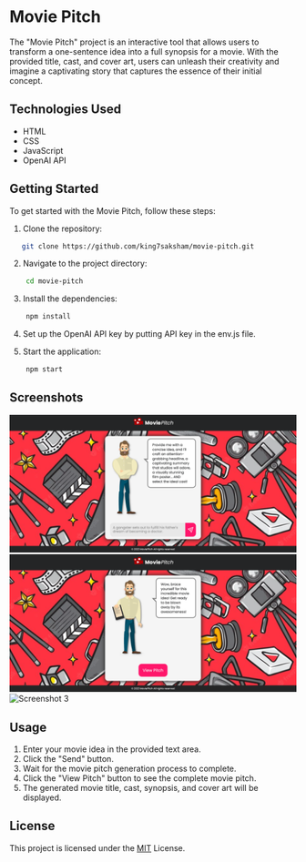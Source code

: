 # Movie Pitch
The "Movie Pitch" project is an interactive tool that allows users to transform a one-sentence idea into a full synopsis for a movie. With the provided title, cast, and cover art, users can unleash their creativity and imagine a captivating story that captures the essence of their initial concept.

## Technologies Used
- HTML
- CSS
- JavaScript
- OpenAI API

## Getting Started
To get started with the Movie Pitch, follow these steps:
1. Clone the repository:

```bash
   git clone https://github.com/king7saksham/movie-pitch.git
```

2. Navigate to the project directory:

```bash
    cd movie-pitch
```

3. Install the dependencies:

```bash
    npm install
```

4. Set up the OpenAI API key by putting API key in the env.js file.

5. Start the application:

```bash
    npm start
```

## Screenshots
![Screenshot 1](/images/screenshots/screenshot1.png)
![Screenshot 2](/images/screenshots/screenshot2.png)
![Screenshot 3](/images/screenshots/screenshot3.png)

## Usage
1. Enter your movie idea in the provided text area.
2. Click the "Send" button.
3. Wait for the movie pitch generation process to complete.
4. Click the "View Pitch" button to see the complete movie pitch.
5. The generated movie title, cast, synopsis, and cover art will be displayed.

## License
This project is licensed under the [MIT](LICENSE) License.